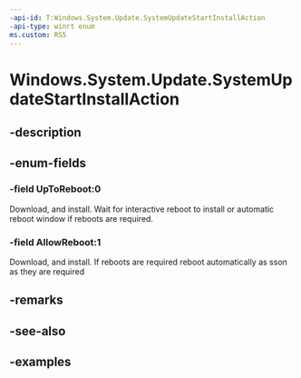 ```yaml
---
-api-id: T:Windows.System.Update.SystemUpdateStartInstallAction
-api-type: winrt enum
ms.custom: RS5
---
```


<!-- Enumeration syntax.
public enum SystemUpdateStartInstallAction : int 
-->

# Windows.System.Update.SystemUpdateStartInstallAction

## -description

## -enum-fields
### -field UpToReboot:0
Download, and install.  Wait for interactive reboot to install or automatic reboot window if reboots are required.

### -field AllowReboot:1
Download, and install.  If reboots are required reboot automatically as sson as they are required

## -remarks

## -see-also

## -examples



